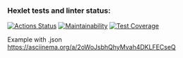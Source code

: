 ### Hexlet tests and linter status:
[![Actions Status](https://github.com/MaksZaychikov/frontend-project-lvl2/workflows/hexlet-check/badge.svg)](https://github.com/MaksZaychikov/frontend-project-lvl2/actions)
[![Maintainability](https://api.codeclimate.com/v1/badges/a99a88d28ad37a79dbf6/maintainability)](https://codeclimate.com/github/codeclimate/codeclimate/maintainability)
[![Test Coverage](https://api.codeclimate.com/v1/badges/3990e25cd00d0dccab94/test_coverage)](https://codeclimate.com/github/MaksZaychikov/frontend-project-lvl2/test_coverage)

Example with .json
https://asciinema.org/a/2oWoJsbhQhyMvah4DKLFECseQ